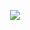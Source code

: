 <p style="text-align: center; font-weigh: 900; font-size:30px>
Celebrity Recognition App
<p>
          
<div align="center">
<img src="https://dmitrii-frolov.com/static/celebrec-ead71ccd3592f210e6604e274379889d.gif" />
</div>
